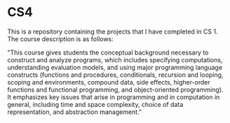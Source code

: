 # CS4

This is a repository containing the projects that I have completed in CS 1. The course description is as follows:

"This course gives students the conceptual background necessary to construct and analyze programs, which includes specifying 
computations, understanding evaluation models, and using major programming language constructs (functions and procedures, 
conditionals, recursion and looping, scoping and environments, compound data, side effects, higher-order functions and 
functional programming, and object-oriented programming). It emphasizes key issues that arise in programming and in 
computation in general, including time and space complexity, choice of data representation, and abstraction management."
